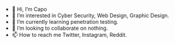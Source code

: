 - 👋 Hi, I’m Capo
- 👀 I’m interested in Cyber Security, Web Design, Graphic Design.
- 🌱 I’m currently learning penetration testing.
- 💞️ I’m looking to collaborate on nothing.
- 📫 How to reach me Twitter, Instagram, Reddit.
